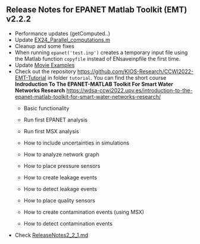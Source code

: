 ## Release Notes for EPANET Matlab Toolkit (EMT) v2.2.2

- Performance updates (getComputed..)
- Update [EX24_Parallel_computations.m](https://github.com/OpenWaterAnalytics/EPANET-Matlab-Toolkit/commit/abe05e2327140c3b9599634295902e36ce43a117)
- Cleanup and some fixes
- When running `epanet('test.inp')` creates a temporary input file using the Matlab function `copyfile` instead of ENsaveinpfile the first time.
- Update [Movie Examples](https://github.com/OpenWaterAnalytics/EPANET-Matlab-Toolkit/tree/master/examples/movie-example)
- Check out the repository https://github.com/KIOS-Research/CCWI2022-EMT-Tutorial in folder `tutorial`. You can find the short course <b>Indroduction To The EPANET-MATLAB Toolkit For Smart Water Networks Research</b> https://wdsa-ccwi2022.upv.es/introduction-to-the-epanet-matlab-toolkit-for-smart-water-networks-research/
  - Basic functionality
  - Run first EPANET analysis
  - Run first MSX analysis
  - How to include uncertainties in simulations
  - How to analyze network graph

  - How to place pressure sensors
  - How to create leakage events
  - How to detect leakage events

  - How to place quality sensors
  - How to create contamination events (using MSX)
  - How to detect contamination events
- Check [ReleaseNotes2_2_1.md](https://github.com/OpenWaterAnalytics/EPANET-Matlab-Toolkit/blob/master/ReleaseNotes2_2_1.md)